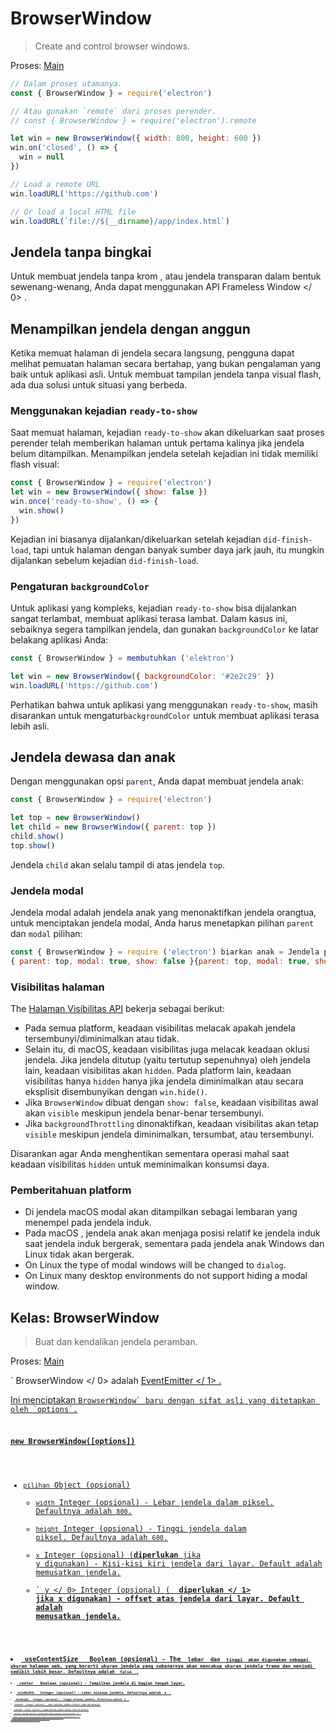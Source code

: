 # BrowserWindow

> Create and control browser windows.

Proses: [Main](../glossary.md#main-process)

```javascript
// Dalam proses utamanya.
const { BrowserWindow } = require('electron')

// Atau gunakan `remote` dari proses perender.
// const { BrowserWindow } = require('electron').remote

let win = new BrowserWindow({ width: 800, height: 600 })
win.on('closed', () => {
  win = null
})

// Load a remote URL
win.loadURL('https://github.com')

// Or load a local HTML file
win.loadURL(`file://${__dirname}/app/index.html`)
```

## Jendela tanpa bingkai

Untuk membuat jendela tanpa krom , atau jendela transparan dalam bentuk sewenang-wenang, Anda dapat menggunakan API  Frameless Window </ 0> .</p> 

## Menampilkan jendela dengan anggun

Ketika memuat halaman di jendela secara langsung, pengguna dapat melihat pemuatan halaman secara bertahap, yang bukan pengalaman yang baik untuk aplikasi asli. Untuk membuat tampilan jendela tanpa visual flash, ada dua solusi untuk situasi yang berbeda.

### Menggunakan kejadian `ready-to-show`

Saat memuat halaman, kejadian `ready-to-show` akan dikeluarkan saat proses perender telah memberikan halaman untuk pertama kalinya jika jendela belum ditampilkan. Menampilkan jendela setelah kejadian ini tidak memiliki flash visual:

```javascript
const { BrowserWindow } = require('electron')
let win = new BrowserWindow({ show: false })
win.once('ready-to-show', () => {
  win.show()
})
```

Kejadian ini biasanya dijalankan/dikeluarkan setelah kejadian `did-finish-load`, tapi untuk halaman dengan banyak sumber daya jark jauh, itu mungkin dijalankan sebelum kejadian `did-finish-load`.

### Pengaturan `backgroundColor`

Untuk aplikasi yang kompleks, kejadian `ready-to-show` bisa dijalankan sangat terlambat, membuat aplikasi terasa lambat. Dalam kasus ini, sebaiknya segera tampilkan jendela, dan gunakan `backgroundColor` ke latar belakang aplikasi Anda:

```javascript
const { BrowserWindow } = membutuhkan ('elektron')

let win = new BrowserWindow({ backgroundColor: '#2e2c29' })
win.loadURL('https://github.com')
```

Perhatikan bahwa untuk aplikasi yang menggunakan `ready-to-show`, masih disarankan untuk mengatur`backgroundColor` untuk membuat aplikasi terasa lebih asli.

## Jendela dewasa dan anak

Dengan menggunakan opsi `parent`, Anda dapat membuat jendela anak:

```javascript
const { BrowserWindow } = require('electron')

let top = new BrowserWindow()
let child = new BrowserWindow({ parent: top })
child.show()
top.show()
```

Jendela `child` akan selalu tampil di atas jendela `top`.

### Jendela modal

Jendela modal adalah jendela anak yang menonaktifkan jendela orangtua, untuk menciptakan jendela modal, Anda harus menetapkan pilihan `parent` dan `modal` pilihan:

```javascript
const { BrowserWindow } = require ('electron') biarkan anak = Jendela peramban baru ( {orang tua: atas, modal: benar, tunjukkan: salah} ) anak. beban URL ('https://github.com') child.once (' siap tampil ', () = & gt; {
{ parent: top, modal: true, show: false }{parent: top, modal: true, show: false}{parent: top, modal: true, show: false}{parent: top, modal: true, show: false}
```

### Visibilitas halaman 

The [Halaman Visibilitas API](https://developer.mozilla.org/en-US/docs/Web/API/Page_Visibility_API) bekerja sebagai berikut:

* Pada semua platform, keadaan visibilitas melacak apakah jendela tersembunyi/diminimalkan atau tidak.
* Selain itu, di macOS, keadaan visibilitas juga melacak keadaan oklusi jendela. Jika jendela ditutup (yaitu tertutup sepenuhnya) oleh jendela lain, keadaan visibilitas akan `hidden`. Pada platform lain, keadaan visibilitas hanya `hidden` hanya jika jendela diminimalkan atau secara eksplisit disembunyikan dengan `win.hide()`.
* Jika `BrowserWindow` dibuat dengan `show: false`, keadaan visibilitas awal akan `visible` meskipun jendela benar-benar tersembunyi.
* Jika `backgroundThrottling` dinonaktifkan, keadaan visibilitas akan tetap `visible` meskipun jendela diminimalkan, tersumbat, atau tersembunyi.

Disarankan agar Anda menghentikan sementara operasi mahal saat keadaan visibilitas `hidden` untuk meminimalkan konsumsi daya.

### Pemberitahuan platform

* Di jendela macOS modal akan ditampilkan sebagai lembaran yang menempel pada jendela induk.
* Pada macOS , jendela anak akan menjaga posisi relatif ke jendela induk saat jendela induk bergerak, sementara pada jendela anak Windows dan Linux tidak akan bergerak.
* On Linux the type of modal windows will be changed to `dialog`.
* On Linux many desktop environments do not support hiding a modal window.

## Kelas: BrowserWindow

> Buat dan kendalikan jendela peramban.

Proses: [Main](../glossary.md#main-process)

` BrowserWindow </ 0> adalah
 <a href="https://nodejs.org/api/events.html#events_class_events_eventemitter"> EventEmitter </ 1> .</p>

<p>Ini menciptakan <code>BrowserWindow` baru dengan sifat asli yang ditetapkan oleh `options`.

### `new BrowserWindow([options])`

* `pilihan` Object (opsional) 
  * `width` Integer (opsional) - Lebar jendela dalam piksel. Defaultnya adalah `800`.
  * `height` Integer (opsional) - Tinggi jendela dalam piksel. Defaultnya adalah `600`.
  * `x` Integer (opsional) (**diperlukan** jika y digunakan) - Kisi-kisi kiri jendela dari layar. Default adalah memusatkan jendela.
  * ` y </ 0>  Integer (opsional) ( <strong> diperlukan </ 1> jika x digunakan) - offset atas jendela dari layar. Default adalah memusatkan jendela.</li>
<li><code> useContentSize </ 0>  Boolean (opsional) - The <code> lebar </ 0> dan <code> tinggi </ 0> akan digunakan sebagai ukuran halaman web, yang berarti ukuran jendela yang sebenarnya akan mencakup ukuran jendela frame dan menjadi sedikit lebih besar. Defaultnya adalah <code> false </ 0> .</li>
<li><code> center </ 0>  Boolean (opsional) - Tampilkan jendela di bagian tengah layar.</li>
<li><code> minWidth </ 0>  Integer (opsional) - Lebar minimum jendela. Defaultnya adalah <code> 0 </ 0> .</li>
<li><code> minHeight </ 0>  Integer (opsional) - Tinggi minimum jendela. Defaultnya adalah <code> 0 </ 0> .</li>
<li><code> maxWidth </ 0>  Integer (opsional) - Lebar maksimum jendela. Default tidak ada batasnya.</li>
<li><code> maxHeight </ 0>  Integer (opsional) - Tinggi maksimum jendela. Default tidak ada batasnya.
</li>
<li><code> resizable </ 0>  Boolean (opsional) - Apakah jendela dapat resizable. Defaultnya adalah <code> true </ 0> .</li>
<li><code> movable </ 0>  Boolean (opsional) - Apakah jendela dapat bergerak. Ini tidak diimplementasikan di Linux. Defaultnya adalah <code> true </ 0> .</li>
<li><code> diminimalkan </ 0>  Boolean (opsional) - Apakah jendela dapat diminimalkan. Ini tidak diimplementasikan di Linux. Defaultnya adalah <code> true </ 0> .</li>
<li><code> maximizable </ 0>  Boolean (opsional) - Apakah jendela dapat dimaksimalkan. Ini tidak diimplementasikan di Linux. Defaultnya adalah <code> true </ 0> .</li>
<li><code> closable </ 0>  Boolean (opsional) - Apakah jendela dapat ditutup. Ini tidak diimplementasikan di Linux. Defaultnya adalah <code> true </ 0> .</li>
<li><code> fokusable </ 0>  Boolean (opsional) - Apakah jendela dapat difokuskan. Default adalah
<code>benar`. Pada setelan Windows `fokus: false` juga menyiratkan pengaturan `skipTaskbar: benar`. Pada setting Linux `focusable: false` membuat jendela Berhenti berinteraksi dengan wm, jadi jendela akan selalu tetap di atas semua ruang kerja.
  * `alwaysOnTop` Boolean (opsional) - Apakah jendela harus selalu berada di atas jendela lainnya Defaultnya adalah `false`.
  * `layar penuh` Boolean (opsional) - Apakah jendela harus tampil di layar penuh. Secara eksplisit set ke `false` tombol fullscreen akan disembunyikan atau dinonaktifkan di macOS. Defaultnya adalah ` false </ 0> .</li>
<li><code>fullscreenable` Boolean (optional) - Whether the window can be put into fullscreen mode. Di macOS, juga apakah tombol perbesar/zoom harus beralih penuh mode layar atau memaksimalkan jendela. Defaultnya adalah `true`.
  * `simpleFullscreen` Boolean (optional) - Use pre-Lion fullscreen on macOS. Default is `false`.
  * `skipTaskbar` Boolean (opsional) - Apakah akan menampilkan jendela di taskbar. Default adalah `false`.
  * `kios` Boolean (opsional) - Mode kios. Defaultnya adalah `false`.
  * `title` String (optional) - Default window title. Default is `"Electron"`. If the HTML tag `<title>` is defined in the HTML file loaded by `loadURL()`, this property will be ignored.
  * `ikon` ([NativeImage](native-image.md) | String) (opsional) - Ikon jendela. Pada Windows itu disarankan untuk menggunakan ikon `ICO` untuk mendapatkan efek visual terbaik, Anda juga bisa biarkan tidak terdefinisi sehingga ikon executable akan digunakan.
  * `tampilkan` Boolean (opsional) - Apakah jendela harus ditampilkan saat dibuat. Default adalah `benar`.
  * `frame` Boolean (opsional) - Tentukan ` false ` untuk membuat a [Jendela Frameless](frameless-window.md). Defaultnya adalah `Benar`.
  * `induk` BrowserWindow (opsional) - Tentukan jendela induk. Defaultnya adalah `null`.
  * `modal` Boolean (opsional) - Apakah ini adalah jendela modal. Ini hanya bekerja bila Jendela adalah jendela anak. Defaultnya adalah `palsu`.
  * `acceptFirstMouse` Boolean (opsional) - Apakah tampilan web menerima satu mouse-down event yang sekaligus mengaktifkan jendela. Default adalah `palsu`.
  * `disableAutoHideCursor` Boolean (opsional) - Apakah akan menyembunyikan kursor saat mengetik. Defaultnya adalah `palsu`.
  * `autoHideMenuBar` Boolean (opsional) - Auto menyembunyikan bilah menu kecuali `Alt` kunci ditekan Defaultnya adalah `palsu`.
  * `enableLargerThanScreen` Boolean (opsional) - Aktifkan jendela yang akan diubah ukurannya lebih besar. dari layar Defaultnya adalah `palsu`.
  * `backgroundColor` String (optional) - Window's background color as a hexadecimal value, like `#66CD00` or `#FFF` or `#80FFFFFF` (alpha in #AARRGGBB format is supported if `transparent` is set to `true`). Default is `#FFF` (white).
  * `hasShadow` Boolean (opsional) - Apakah jendela seharusnya memiliki bayangan. Hanya ini diimplementasikan di macos Defaultnya adalah `benar`.
  * `opacity` Number (optional) - Set the initial opacity of the window, between 0.0 (fully transparent) and 1.0 (fully opaque). This is only implemented on Windows and macOS.
  * `Tema gelap` Boolean (opsional) - Pasukan menggunakan tema gelap untuk jendela, hanya bekerja beberapa lingkungan desktop GTK3. Defaultnya adalah `false`.
  * `transparent` Boolean (opsional) - Membuat jendela [transparan](frameless-window.md). Defaultnya adalah `palsu`.
  * `ketik` String (opsional) - Jenis jendela, default adalah jendela normal. Lihat lebih lanjut tentang ini di bawah ini.
  * `titleBarStyle` String (opsional) - Gaya bar judul jendela. Default adalah `default`. Nilai yang mungkin adalah: 
    * `default` - Hasil dalam judul Mac buram abu-abu standar.
    * `tersembunyi` - Hasil di bar judul tersembunyi dan jendela konten ukuran penuh judul bar masih memiliki kontrol jendela standar ("lampu lalu lintas") di kiri atas.
    * `hiddenInset` - Hasil di bar judul tersembunyi dengan tampilan alternatif dimana tombol lampu lalu lintas sedikit lebih tertutup dari tepi jendela.
    * `customButtonsOnHover` Boolean (optional) - Draw custom close, and minimize buttons on macOS frameless windows. These buttons will not display unless hovered over in the top left of the window. These custom buttons prevent issues with mouse events that occur with the standard window toolbar buttons. **Catatan:** Pilihan ini saat ini sedang eksperimental.
  * `fullscreenWindowTitle` Boolean (optional) - Shows the title in the title bar in full screen mode on macOS for all `titleBarStyle` options. Default is `false`.
  * `thickFrame` Boolean (opsional) - Gunakan `WS_THICKFRAME` untuk jendela buram tanpa bingkai Windows, yang menambahkan bingkai jendela standar. Menyetelnya ke ` false </ 0> akan menghapus window shadow dan animasi jendela. Defaultnya adalah <code>true`.
  * ` getar </ 0> String (opsional) - Tambahkan jenis efek getar ke jendela, hanya di macos. Dapat <code> tampilan berbasis </ 0>, <code> cahaya </ 0>, <code> gelap </ 0>, <code> titlebar </ 0>, <code> pilihan </ 0>, < 0> menu </ 0>, <code> popover </ 0>, <code> sidebar </ 0>, <code> medium-light </ 0> atau <code> ultra-dark </ 0>.  Please note that
using <code>frame: false` in combination with a vibrancy value requires that you use a non-default `titleBarStyle` as well.
  * ` zoomToPageWidth </ 0> Boolean (opsional) - Mengontrol perilaku pada macOS saat opsi-klik tombol stoplight hijau pada toolbar atau dengan mengklik item menu Window> Zoom. Jika <code> benar </ 0>, jendela akan tumbuh ke lebar yang disarankan dari halaman web saat diperbesar, <code> false </ 0> akan menyebabkannya memperbesar lebar layar. Ini juga akan mempengaruhi perilaku saat memanggil <code> maximize () </ 0> secara langsung. Defaultnya adalah <code> false </ 0> .</li>
<li><code> tabbingIdentifier </ 0> String (opsional) - Nama grup tab, memungkinkan untuk membuka
jendela sebagai tab asli di macos 10.12+. Windows dengan tabbing yang sama
Pengenal akan dikelompokkan bersama. Windows dengan tabbing yang sama
Pengenal akan dikelompokkan bersama.</li>
<li><code>webpreferences` Objek (opsional) - Pengaturan fitur halaman web. 
    * ` devTools </ 0> Boolean (opsional) - Baik untuk mengaktifkan DevTools.

Konteks | Permintaan Konteks. Jika diset ke <code> false </ 0>, tidak dapat menggunakan <code> BrowserWindow.webContents.openDevTools () </ 0> untuk membuka DevTools. Defaultnya adalah <code>true`.
    * `nodeIntegration` Boolean (optional) - Whether node integration is enabled. Default is `false`.
    * ` nodeIntegrationInWorker` Boolean (opsional) - Apakah integrasi simpul diaktifkan pada pekerja web. Defaultnya adalah ` false </ 0> . Lebih lanjut tentang ini dapat ditemukan di <a href="../tutorial/multithreading.md">Multithreading</a>.</li>
<li><code>nodeIntegrationInSubFrames` Boolean (optional) - Experimental option for enabling NodeJS support in sub-frames such as iframes. All your preloads will load for every iframe, you can use `process.isMainFrame` to determine if you are in the main frame or not.
    * `preload` String (optional) - Specifies a script that will be loaded before other scripts run in the page. This script will always have access to node APIs no matter whether node integration is turned on or off. The value should be the absolute file path to the script. When node integration is turned off, the preload script can reintroduce Node global symbols back to the global scope. See example [here](process.md#event-loaded).
    * `sandbox` Boolean (optional) - If set, this will sandbox the renderer associated with the window, making it compatible with the Chromium OS-level sandbox and disabling the Node.js engine. This is not the same as the `nodeIntegration` option and the APIs available to the preload script are more limited. Read more about the option [here](sandbox-option.md). **Note:** This option is currently experimental and may change or be removed in future Electron releases.
    * `enableRemoteModule` Boolean (optional) - Whether to enable the [`remote`](remote.md) module. Default is `true`.
    * `session` [Session](session.md#class-session) (optional) - Sets the session used by the page. Instead of passing the Session object directly, you can also choose to use the `partition` option instead, which accepts a partition string. When both `session` and `partition` are provided, `session` will be preferred. Default is the default session.
    * `partition` String (optional) - Sets the session used by the page according to the session's partition string. If `partition` starts with `persist:`, the page will use a persistent session available to all pages in the app with the same `partition`. If there is no `persist:` prefix, the page will use an in-memory session. Dengan menugaskan yang sama `partisi`, beberapa halaman dapat berbagi sesi yang sama. Default is the default session.
    * `affinity` String (optional) - When specified, web pages with the same `affinity` will run in the same renderer process. Note that due to reusing the renderer process, certain `webPreferences` options will also be shared between the web pages even when you specified different values for them, including but not limited to `preload`, `sandbox` and `nodeIntegration`. So it is suggested to use exact same `webPreferences` for web pages with the same `affinity`. *This property is experimental*
    * `zoomFactor` Number (optional) - The default zoom factor of the page, `3.0` represents `300%`. Default is `1.0`.
    * `javascript` Boolean (optional) - Enables JavaScript support. Default is `true`.
    * `webSecurity` Boolean (optional) - When `false`, it will disable the same-origin policy (usually using testing websites by people), and set `allowRunningInsecureContent` to `true` if this options has not been set by user. Defaultnya adalah `true`.
    * `allowRunningInsecureContent` Boolean (optional) - Allow an https page to run JavaScript, CSS or plugins from http URLs. Default is `false`.
    * `images` Boolean (optional) - Enables image support. Default is `true`.
    * `textAreasAreResizable` Boolean (optional) - Make TextArea elements resizable. Default is `true`.
    * `webgl` Boolean (optional) - Enables WebGL support. Default is `true`.
    * `webaudio` Boolean (optional) - Enables WebAudio support. Default is `true`.
    * `plugins` Boolean (optional) - Whether plugins should be enabled. Default is `false`.
    * `experimentalFeatures` Boolean (optional) - Enables Chromium's experimental features. Default is `false`.
    * `scrollBounce` Boolean (optional) - Enables scroll bounce (rubber banding) effect on macOS. Default is `false`.
    * `enableBlinkFeatures` String (optional) - A list of feature strings separated by `,`, like `CSSVariables,KeyboardEventKey` to enable. The full list of supported feature strings can be found in the [RuntimeEnabledFeatures.json5](https://cs.chromium.org/chromium/src/third_party/blink/renderer/platform/runtime_enabled_features.json5?l=70) file.
    * `disableBlinkFeatures` String (optional) - A list of feature strings separated by `,`, like `CSSVariables,KeyboardEventKey` to disable. The full list of supported feature strings can be found in the [RuntimeEnabledFeatures.json5](https://cs.chromium.org/chromium/src/third_party/blink/renderer/platform/runtime_enabled_features.json5?l=70) file.
    * `defaultFontFamily` Object (optional) - Sets the default font for the font-family. 
      * `standard` String (optional) - Defaults to `Times New Roman`.
      * `serif` String (optional) - Defaults to `Times New Roman`.
      * `sansSerif` String (optional) - Defaults to `Arial`.
      * `monospace` String (optional) - Defaults to `Courier New`.
      * `cursive` String (optional) - Defaults to `Script`.
      * `fantasy` String (optional) - Defaults to `Impact`.
    * `defaultFontSize` Integer (optional) - Defaults to `16`.
    * `defaultMonospaceFontSize` Integer (optional) - Defaults to `13`.
    * `minimumFontSize` Integer (optional) - Defaults to `0`.
    * `defaultEncoding` String (optional) - Defaults to `ISO-8859-1`.
    * `backgroundThrottling` Boolean (optional) - Whether to throttle animations and timers when the page becomes background. This also affects the [Page Visibility API](#page-visibility). Defaults to `true`.
    * `offscreen` Boolean (optional) - Whether to enable offscreen rendering for the browser window. Defaults to `false`. See the [offscreen rendering tutorial](../tutorial/offscreen-rendering.md) for more details.
    * `contextIsolation` Boolean (optional) - Whether to run Electron APIs and the specified `preload` script in a separate JavaScript context. Defaults to `false`. The context that the `preload` script runs in will still have full access to the `document` and `window` globals but it will use its own set of JavaScript builtins (`Array`, `Object`, `JSON`, etc.) and will be isolated from any changes made to the global environment by the loaded page. The Electron API will only be available in the `preload` script and not the loaded page. This option should be used when loading potentially untrusted remote content to ensure the loaded content cannot tamper with the `preload` script and any Electron APIs being used. This option uses the same technique used by [Chrome Content Scripts](https://developer.chrome.com/extensions/content_scripts#execution-environment). You can access this context in the dev tools by selecting the 'Electron Isolated Context' entry in the combo box at the top of the Console tab.
    * `nativeWindowOpen` Boolean (optional) - Whether to use native `window.open()`. Defaults to `false`. Child windows will always have node integration disabled. **Note:** This option is currently experimental.
    * `webviewTag` Boolean (optional) - Whether to enable the [`<webview>` tag](webview-tag.md). Defaults to `false`. **Note:** The `preload` script configured for the `<webview>` will have node integration enabled when it is executed so you should ensure remote/untrusted content is not able to create a `<webview>` tag with a possibly malicious `preload` script. You can use the `will-attach-webview` event on [webContents](web-contents.md) to strip away the `preload` script and to validate or alter the `<webview>`'s initial settings.
    * `additionalArguments` String[] (optional) - A list of strings that will be appended to `process.argv` in the renderer process of this app. Useful for passing small bits of data down to renderer process preload scripts.
    * `safeDialogs` Boolean (optional) - Whether to enable browser style consecutive dialog protection. Default is `false`.
    * `safeDialogsMessage` String (optional) - The message to display when consecutive dialog protection is triggered. If not defined the default message would be used, note that currently the default message is in English and not localized.
    * `navigateOnDragDrop` Boolean (optional) - Whether dragging and dropping a file or link onto the page causes a navigation. Default is `false`.
    * `autoplayPolicy` String (optional) - Autoplay policy to apply to content in the window, can be `no-user-gesture-required`, `user-gesture-required`, `document-user-activation-required`. Defaults to `no-user-gesture-required`.

When setting minimum or maximum window size with `minWidth`/`maxWidth`/ `minHeight`/`maxHeight`, it only constrains the users. Ini tidak akan mencegah Anda melewati ukuran yang tidak mengikuti batasan ukuran pada ` setBounds `/`setSize` atau ke konstruktor `BrowserWindow`.

Kemungkinan nilai dan perilaku dari ` jenis </ 0>  option yang tergantung platform. Nilai yang mungkin adalah:</p>

<ul>
<li>Di Linux, jenis yang mungkin adalah <code>desktop`, `dermaga`, `toolbar`, `splash`, `notifikasi`.</li> 

* Di macos , jenis yang mungkin ada `Desktop`, `bertekstur`. 
  * Tipe ` bertekstur </ 0> menambahkan tampilan gradien logam ( <code> NSTexturedBackgroundWindowMask </ 0> ).</li>
<li>Tipe <code> desktop </ 0> menempatkan jendela pada tingkat jendela latar belakang desktop ( <code> kCGDesktopWindowLevel - 1 </ 0> ). Perhatikan bahwa jendela desktop tidak akan menerima acara fokus, keyboard atau mouse, namun Anda dapat menggunakan <code> globalShortcut ` untuk menerima masukan secara hemat.
* Pada Windows , jenis yang mungkin adalah ` toolbar </ 0> .</li>
</ul>

<h3>Contoh peristiwa</h3>

<p>Objek yang dibuat dengan <code> BrowserWindow baru </ 0> memancarkan acara berikut:</p>

<p><strong> Catatan: </ 0> Beberapa acara hanya tersedia pada sistem operasi tertentu dan diberi label seperti itu.</p>

<h4>Acara : 'halaman-judul-diperbarui'</h4>

<p>Pengembalian:</p>

<ul>
<li><code>acara` Acara
* ` judul</ 0>  String</li>
</ul>

<p>Emitted ketika dokumen tersebut mengubah namanya, memanggil <code> event.preventDefault () </ 0> 
akan mencegah perubahan dari jendela asli.</p>

<h4>Acara : 'dekat'</h4>

<p>Pengembalian:</p>

<ul>
<li><code>event` Acara</ul> 

Emitted saat jendela akan ditutup. Ini dipancarkan sebelum `` beforeunload </ 0> dan <code> membongkar </ 0>  acara DOM. Memanggil <code> event.preventDefault () </ 0> 
akan membatalkan penutupan.</p>

<p>Biasanya Anda ingin menggunakan handler <code> beforeunload </ 0> untuk menentukan apakah jendela harus ditutup, yang juga akan dipanggil saat jendela dimuat ulang. Di Elektron , mengembalikan nilai selain <code> tidak terdefinisi </ 0> akan membatalkan penutupan. Sebagai contoh:</p>

<pre><code class="javascript">window.onbeforeunload = (e) = & gt; {
   console.log ('Saya tidak ingin ditutup')

   // Tidak seperti browser biasa, kotak pesan akan diminta ke pengguna, mengembalikan
   // nilai non-void diam-diam akan membatalkan penutupan.
  // Dianjurkan untuk menggunakan API dialog agar pengguna mengkonfirmasi penutupan
   // aplikasi.
  e.returnValue = false // equivalent to `return false` but not recommended
}
``</pre> 

***Note**: There is a subtle difference between the behaviors of `window.onbeforeunload = handler` and `window.addEventListener('beforeunload', handler)`. It is recommended to always set the `event.returnValue` explicitly, instead of only returning a value, as the former works more consistently within Electron.*

#### Acara : 'ditutup'

Emitted saat jendela tertutup. Setelah menerima acara ini, Anda harus menghapus referensi ke jendela dan tidak menggunakannya lagi.

#### Event : 'session-end' * Windows </ 0></h4> 

Emitted saat window session akan berakhir karena force shutdown atau restart mesin atau session log off.

#### Acara : 'tidak responsif'

Emitted saat halaman web menjadi tidak responsif.

#### Acara: 'responsif'

Emitted saat halaman web yang tidak responsif menjadi responsif lagi.

#### Acara: 'blur'

Emitted saat jendela kehilangan fokus.

#### Acara: 'fokus'

Emitted saat window gain fokus.

#### Acara : 'show'

Emitted saat jendela ditunjukkan.

#### Acara: 'sembunyikan'

Emitted saat jendela tersembunyi.

#### Acara: 'siap tampil'

Emitted ketika halaman web telah diberikan (sementara tidak ditampilkan) dan jendela dapat ditampilkan tanpa lampu kilat visual.

#### Acara: 'maksimalkan'

Emitted saat jendela dimaksimalkan.

#### Acara : 'nonmaximize'

Emitted saat jendela keluar dari keadaan maksimal.

#### Acara : 'minimalkan'

Emitted saat jendela diminimalkan.

#### Acara : 'pulihkan'

Emitted saat jendela dipulihkan dari keadaan diminimalkan.

#### Event: 'will-resize' *macOS* *Windows*

Pengembalian:

* `acara` Acara
* `newBounds` [`Rectangle`](structures/rectangle.md) - Size the window is being resized to.

Emitted before the window is resized. Calling `event.preventDefault()` will prevent the window from being resized.

Note that this is only emitted when the window is being resized manually. Resizing the window with `setBounds`/`setSize` will not emit this event.

#### Acara : 'ubah ukuran'

Emitted after the window has been resized.

#### Event: 'will-move' *Windows*

Pengembalian:

* `event` Acara
* `newBounds` [`Rectangle`](structures/rectangle.md) - Location the window is being moved to.

Emitted before the window is moved. Calling `event.preventDefault()` will prevent the window from being moved.

Note that this is only emitted when the window is being resized manually. Resizing the window with `setBounds`/`setSize` will not emit this event.

#### Acara : 'pindah'

Emitted saat jendela sedang dipindahkan ke posisi baru.

**Note**: On macOS this event is an alias of `moved`.

#### Acara : 'pindah' * macOS </ 0></h4> 

Emitted sekali saat jendela dipindahkan ke posisi baru.

#### Acara : 'enter-full-screen'

Emitted saat jendela memasuki keadaan layar penuh.

#### Acara : 'tinggalkan layar penuh'

Emitted saat jendela meninggalkan keadaan layar-penuh.

#### Acara : 'enter-html-full-screen'

Emitted saat jendela memasuki status layar-penuh yang dipicu oleh HTML API.

#### Acara : 'leave-html-full-screen'

Emitted saat jendela meninggalkan status layar-penuh yang dipicu oleh HTML API.

#### Event: 'always-on-top-changed' *macOS*

Pengembalian:

* `acara` Acara
* `isAlwaysOnTop` Boolean

Emitted when the window is set or unset to show always on top of other windows.

#### Event: 'app-command' *Windows* *Linux*

Pengembalian:

* `acara` Acara
* ` perintah </ 0>  String</li>
</ul>

<p>Emitted when an <a href="https://msdn.microsoft.com/en-us/library/windows/desktop/ms646275(v=vs.85).aspx">App Command</a>
is invoked. Ini biasanya terkait dengan kunci media keyboard atau perintah browser, serta tombol "Kembali" yang terpasang pada beberapa mouse pada Windows .</p>

<p>Perintah diturunkan, underscore diganti dengan tanda hubung, dan
 awalan <code> APPCOMMAND_ </ 0> dilucuti.
misal <code> APPCOMMAND_BROWSER_BACKWARD </ 0> dipancarkan sebagai <code> browser-backward </ 0> .</p>

<pre><code class="javascript">const { BrowserWindow } = require ('electron') let win = new BrowserWindow () win.on ('app-command', (e, cmd) = & gt; {
   // Arahkan jendela kembali saat pengguna menyentuh mouse mereka kembali tombol
   jika (cmd === 'browser mundur' & amp; & amp; win.webContents.canGoBack ()) {
     win.webContents.goBack ()
   }})
`</pre> 
  The following app commands are explictly supported on Linux:
  
  * `browser-backward`
  * `browser-forward`
  #### Acara : 'gulir-sentuh-mulai' * macOS </ 0></h4> 
  
  Emitted when scroll wheel event phase has begun.
  
  #### Acara : 'gulir-sentuh-akhir' * macOS </ 0></h4> 
  
  Emitted when scroll wheel event phase has ended.
  
  #### Acara : 'gulir-sentuh-tepi' * macos </ 0></h4> 
  
  Emitted when scroll wheel event phase filed upon reaching the edge of element.
  
  #### Acara : 'gesek' * macOS </ 0></h4> 
  
  Mengembalikan:
  
  * `event` Sinyal
  * `direction` String
  
  Emitted on 3-finger swipe. Possible directions are `up`, `right`, `down`, `left`.
  
  #### Acara: 'sheet-begin' * macOS *
  
  Emitted when the window opens a sheet.
  
  #### Acara : 'sheet-end' * macOS </ 0></h4> 
  
  Emitted when the window has closed a sheet.
  
  #### Event: 'new-window-for-tab' *macOS*
  
  Emitted when the native new tab button is clicked.
  
  ### Metode Statis
  
  The `BrowserWindow` class has the following static methods:
  
  #### `BrowserWindow.getAllWindows ()`
  
  Returns `BrowserWindow[]` - An array of all opened browser windows.
  
  #### `BrowserWindow.getFocusedWindow ()`
  
  Returns `BrowserWindow | null` - The window that is focused in this application, otherwise returns `null`.
  
  #### `BrowserWindow.fromWebContents (webContents)`
  
  * `webContents` [WebContents](web-contents.md)
  
  Returns `BrowserWindow` - The window that owns the given `webContents`.
  
  #### `BrowserWindow.fromBrowserView(browserView)`
  
  * `browserView` [BrowserView](browser-view.md)
  
  Returns `BrowserWindow | null` - The window that owns the given `browserView`. If the given view is not attached to any window, returns `null`.
  
  #### `BrowserWindow.fromId (id)`
  
  * `identitas` Integer
  
  Returns `BrowserWindow` - The window with the given `id`.
  
  #### `BrowserWindow.addExtension (jalur)`
  
  * `path` String
  
  Adds Chrome extension located at `path`, and returns extension's name.
  
  The method will also not return if the extension's manifest is missing or incomplete.
  
  **Note:** This API cannot be called before the `ready` event of the `app` module is emitted.
  
  #### `BrowserWindow.removeExtension(name)`
  
  * ` nama </ 0>  Deretan</li>
</ul>

<p>Remove a Chrome extension by name.</p>

<p><strong>Note:</strong> This API cannot be called before the <code>ready` event of the `app` module is emitted.</p> 
    #### `BrowserWindow.getExtensions ()`
    
    Returns `Object` - The keys are the extension names and each value is an Object containing `name` and `version` properties.
    
    **Note:** This API cannot be called before the `ready` event of the `app` module is emitted.
    
    #### `BrowserWindow.addDevToolsExtension (jalur)`
    
    * `path` String
    
    Adds DevTools extension located at `path`, and returns extension's name.
    
    The extension will be remembered so you only need to call this API once, this API is not for programming use. If you try to add an extension that has already been loaded, this method will not return and instead log a warning to the console.
    
    The method will also not return if the extension's manifest is missing or incomplete.
    
    **Note:** This API cannot be called before the `ready` event of the `app` module is emitted.
    
    #### `BrowserWindow.removeDevToolsExtension (nama)`
    
    * ` nama </ 0>  Deretan</li>
</ul>

<p>Remove a DevTools extension by name.</p>

<p><strong>Note:</strong> This API cannot be called before the <code>ready` event of the `app` module is emitted.</p> 
      #### `BrowserWindow.getDevToolsExtensions ()`
      
      Returns `Object` - The keys are the extension names and each value is an Object containing `name` and `version` properties.
      
      To check if a DevTools extension is installed you can run the following:
      
      ```javascript
      biarkan diinstal = { BrowserWindow }getDevToolsExtensions () hasOwnProperty ('devtron')
      console.log (terpasang)
      ```
      
      **Note:** This API cannot be called before the `ready` event of the `app` module is emitted.
      
      ### Contoh properti
      
      Objects created with `new BrowserWindow` have the following properties:
      
      ```javascript
      const { BrowserWindow } = membutuhkan ('elektron')
      // Dalam contoh ini `win` adalah contoh kami
      let win = new BrowserWindow ({ width: 800, height: 600 })
      win.loadURL ('https://github.com')
      ```
      
      #### `win.webContents`
      
      A `WebContents` object this window owns. All web page related events and operations will be done via it.
      
      See the [`webContents` documentation](web-contents.md) for its methods and events.
      
      #### `win.id`
      
      A `Integer` representing the unique ID of the window.
      
      ### Metode Instance
      
      Objects created with `new BrowserWindow` have the following instance methods:
      
      **Catatan:** Beberapa metode hanya tersedia pada sistem operasi tertentu dan diberi label seperti itu.
      
      #### `win.destroy()`
      
      Force closing the window, the `unload` and `beforeunload` event won't be emitted for the web page, and `close` event will also not be emitted for this window, but it guarantees the `closed` event will be emitted.
      
      #### `win.close()`
      
      Try to close the window. This has the same effect as a user manually clicking the close button of the window. The web page may cancel the close though. See the [close event](#event-close).
      
      #### `win.focus()`
      
      Focuses on the window.
      
      #### `win.blur()`
      
      Removes focus from the window.
      
      #### `win.isFocused ()`
      
      Returns `Boolean` - Whether the window is focused.
      
      #### `win.isDestroyed ()`
      
      Returns `Boolean` - Whether the window is destroyed.
      
      #### `win.show ()`
      
      Shows and gives focus to the window.
      
      #### `win.showInactive ()`
      
      Shows the window but doesn't focus on it.
      
      #### `win.hide ()`
      
      Hides the window.
      
      #### `win.isVisible ()`
      
      Returns `Boolean` - Whether the window is visible to the user.
      
      #### `win.isModal ()`
      
      Returns `Boolean` - Whether current window is a modal window.
      
      #### `win.maximize ()`
      
      Maximizes the window. This will also show (but not focus) the window if it isn't being displayed already.
      
      #### `win.unmaximize ()`
      
      Unmaximizes the window.
      
      #### `win.isMaximized ()`
      
      Returns `Boolean` - Whether the window is maximized.
      
      #### `win.minimize ()`
      
      Minimizes the window. On some platforms the minimized window will be shown in the Dock.
      
      #### `win.restore ()`
      
      Restores the window from minimized state to its previous state.
      
      #### `win.isMinimized ()`
      
      Returns `Boolean` - Whether the window is minimized.
      
      #### `win.setFullScreen (bendera)`
      
      * `bendera` Boolean
      
      Sets whether the window should be in fullscreen mode.
      
      #### `win.isFullScreen ()`
      
      Returns `Boolean` - Whether the window is in fullscreen mode.
      
      #### `win.setSimpleFullScreen(flag)` * macos*
      
      * `bendera` Boolean
      
      Enters or leaves simple fullscreen mode.
      
      Simple fullscreen mode emulates the native fullscreen behavior found in versions of Mac OS X prior to Lion (10.7).
      
      #### ` win.isSimpleFullScreen () </ 0>  <em> macos </ 1></h4>

<p>Returns <code>Boolean` - Whether the window is in simple (pre-Lion) fullscreen mode.</p> 
      
      #### `win.isNormal()`
      
      Returns `Boolean` - Whether the window is in normal state (not maximized, not minimized, not in fullscreen mode).
      
      #### ` win.setAspectRatio (aspectRatio [, extraSize]) </ 0>  <em> macos </ 1></h4>

<ul>
<li><code>aspectRatio` Float - The aspect ratio to maintain for some portion of the content view.</li> 
      
      * `extraSize` [Size](structures/size.md) - The extra size not to be included while maintaining the aspect ratio.</ul> 
      
      This will make a window maintain an aspect ratio. The extra size allows a developer to have space, specified in pixels, not included within the aspect ratio calculations. This API already takes into account the difference between a window's size and its content size.
      
      Consider a normal window with an HD video player and associated controls. Perhaps there are 15 pixels of controls on the left edge, 25 pixels of controls on the right edge and 50 pixels of controls below the player. In order to maintain a 16:9 aspect ratio (standard aspect ratio for HD @1920x1080) within the player itself we would call this function with arguments of 16/9 and [ 40, 50 ]. The second argument doesn't care where the extra width and height are within the content view--only that they exist. Sum any extra width and height areas you have within the overall content view.
      
      Calling this function with a value of `0` will remove any previously set aspect ratios.
      
      #### `win.setBackgroundColor(backgroundColor)`
      
      * `backgroundColor` String - Window's background color as a hexadecimal value, like `#66CD00` or `#FFF` or `#80FFFFFF` (alpha is supported if `transparent` is `true`). Default is `#FFF` (white).
      
      Sets the background color of the window. See [Setting `backgroundColor`](#setting-backgroundcolor).
      
      #### ` win.previewFile (path [, displayName]) </ 0>  <em> macos </ 1></h4>

<ul>
<li><code>path` String - The absolute path to the file to preview with QuickLook. This is important as Quick Look uses the file name and file extension on the path to determine the content type of the file to open.</li> 
      
      * `displayName` String (optional) - The name of the file to display on the Quick Look modal view. This is purely visual and does not affect the content type of the file. Defaults to `path`.</ul> 
      
      Uses [Quick Look](https://en.wikipedia.org/wiki/Quick_Look) to preview a file at a given path.
      
      #### ` win.closeFilePreview () </ 0>  <em> macos </ 1></h4>

<p>Closes the currently open <a href="https://en.wikipedia.org/wiki/Quick_Look">Quick Look</a> panel.</p>

<h4><code>win.setBounds (batas [, bernyawa])`
      
      * `batas` [Empat persegi panjang](structures/rectangle.md)
      * `animate` Boolean (optional) *macOS*
      
      Resizes and moves the window to the supplied bounds. Any properties that are not supplied will default to their current values.
      
      ```javascript
      const { BrowserWindow } = require('electron')
      const win = new BrowserWindow()
      
      // set all bounds properties
      win.setBounds({ x: 440, y: 225, width: 800, height: 600 })
      
      // set a single bounds property
      win.setBounds({ width: 100 })
      
      // { x: 440, y: 225, width: 100, height: 600 }
      console.log(win.getBounds())
      ```
      
      #### `win.getBounds ()`
      
      Kembali [`Rectangle`](structures/rectangle.md)
      
      #### `win.setContentBounds (batas [, bernyawa])`
      
      * `batas` [Empat persegi panjang](structures/rectangle.md)
      * `animate` Boolean (optional) *macOS*
      
      Resizes and moves the window's client area (e.g. the web page) to the supplied bounds.
      
      #### `win.getContentBounds ()`
      
      Kembali [`Rectangle`](structures/rectangle.md)
      
      #### `win.getNormalBounds()`
      
      Returns [`Rectangle`](structures/rectangle.md) - Contains the window bounds of the normal state
      
      **Note:** whatever the current state of the window : maximized, minimized or in fullscreen, this function always returns the position and size of the window in normal state. In normal state, getBounds and getNormalBounds returns the same [`Rectangle`](structures/rectangle.md).
      
      #### `win.setEnabled(enable)`
      
      * `enable` Boolean
      
      Disable or enable the window.
      
      #### `win.setSize (lebar, tinggi [, bernyawa])`
      
      * ` width </ 0>  Integer</li>
<li><code> tinggi </ 0>  Integer</li>
<li><code>animate` Boolean (optional) *macOS*
      
      Resizes the window to `width` and `height`. If `width` or `height` are below any set minimum size constraints the window will snap to its minimum size.
      
      #### `win.getSize ()`
      
      Returns `Integer[]` - Contains the window's width and height.
      
      #### `win.setContentSize(width, height[, animate])`
      
      * ` width </ 0>  Integer</li>
<li><code> tinggi </ 0>  Integer</li>
<li><code>animate` Boolean (optional) *macOS*
      
      Resizes the window's client area (e.g. the web page) to `width` and `height`.
      
      #### `win.getContentSize ()`
      
      Returns `Integer[]` - Contains the window's client area's width and height.
      
      #### `win.setMinimumSize (lebar, tinggi)`
      
      * ` width </ 0>  Integer</li>
<li><code> tinggi </ 0>  Integer</li>
</ul>

<p>Sets the minimum size of window to <code>width` and `height`.</p> 
        #### `win.getMinimumSize ()`
        
        Returns `Integer[]` - Contains the window's minimum width and height.
        
        #### `win.setMaximumSize (lebar, tinggi)`
        
        * ` width </ 0>  Integer</li>
<li><code> tinggi </ 0>  Integer</li>
</ul>

<p>Sets the maximum size of window to <code>width` and `height`.</p> 
          #### `win.getMaximumSize ()`
          
          Returns `Integer[]` - Contains the window's maximum width and height.
          
          #### `win.setResizable (resizable)`
          
          * `resizable` Boolean
          
          Sets whether the window can be manually resized by user.
          
          #### `win.isResizable ()`
          
          Returns `Boolean` - Whether the window can be manually resized by user.
          
          #### ` win.setMovable (dapat dipindahkan) </ 0>  <em> macOS </ 1>  <em> Windows </ 1></h4>

<ul>
<li><code>movable` Boolean</li> </ul> 
          
          Sets whether the window can be moved by user. On Linux does nothing.
          
          #### `win.isMovable()` *macOS* *Windows*
          
          Returns `Boolean` - Whether the window can be moved by user.
          
          On Linux always returns `true`.
          
          #### ` win.setMinimizable (minimizable) </ 0>  <em> macOS </ 1>  <em> Windows </ 1></h4>

<ul>
<li><code>minimizable` Boolean</li> </ul> 
          
          Sets whether the window can be manually minimized by user. On Linux does nothing.
          
          #### ` win.isMinimizable () </ 0>  <em> macos </ 1>  <em> Windows </ 1></h4>

<p>Returns <code>Boolean` - Whether the window can be manually minimized by user</p> 
          
          On Linux always returns `true`.
          
          #### `win.setMaximizable(maximizable)` *macOS* *Windows*
          
          * `maximizable` Boolean
          
          Sets whether the window can be manually maximized by user. On Linux does nothing.
          
          #### `win.isMaximizable()` *macOS* *Windows*
          
          Returns `Boolean` - Whether the window can be manually maximized by user.
          
          On Linux always returns `true`.
          
          #### `win.setFullScreenable (fullscreenable)`
          
          * `fullscreenable` Boolean
          
          Sets whether the maximize/zoom window button toggles fullscreen mode or maximizes the window.
          
          #### `win.isFullScreenable ()`
          
          Returns `Boolean` - Whether the maximize/zoom window button toggles fullscreen mode or maximizes the window.
          
          #### `win.setClosable(closable)` *macOS* *Windows*
          
          * `closable` Boolean
          
          Sets whether the window can be manually closed by user. On Linux does nothing.
          
          #### `win.isClosable()` *macOS* *Windows*
          
          Returns `Boolean` - Whether the window can be manually closed by user.
          
          On Linux always returns `true`.
          
          #### `win.setAlwaysOnTop (bendera [, tingkat] [, relativeLevel])`
          
          * `bendera` Boolean
          * `level` String (optional) *macOS* - Values include `normal`, `floating`, `torn-off-menu`, `modal-panel`, `main-menu`, `status`, `pop-up-menu`, `screen-saver`, and ~~`dock`~~ (Deprecated). The default is `floating`. See the [macOS docs](https://developer.apple.com/documentation/appkit/nswindow/level) for more details.
          * `relativeLevel` Integer (optional) *macOS* - The number of layers higher to set this window relative to the given `level`. The default is `0`. Note that Apple discourages setting levels higher than 1 above `screen-saver`.
          
          Sets whether the window should show always on top of other windows. After setting this, the window is still a normal window, not a toolbox window which can not be focused on.
          
          #### `win.isAlwaysOnTop()`
          
          Returns `Boolean` - Whether the window is always on top of other windows.
          
          #### ` win.moveTop () </ 0>  <em> macos </ 1>  <em> Windows </ 1></h4>

<p>Moves window to top(z-order) regardless of focus</p>

<h4><code>win.center()`
          
          Moves window to the center of the screen.
          
          #### `win.setPosition (x, y [, bernyawa])`
          
          * `x` Integer
          * `y` Integer
          * `animate` Boolean (optional) *macOS*
          
          Moves window to `x` and `y`.
          
          #### `win.getPosition()`
          
          Returns `Integer[]` - Contains the window's current position.
          
          #### `win.setTitle(title)`
          
          * ` judul</ 0>  String</li>
</ul>

<p>Changes the title of native window to <code>title`.</p> 
            #### `win.getTitle()`
            
            Returns `String` - The title of the native window.
            
            **Note:** The title of the web page can be different from the title of the native window.
            
            #### `win.setSheetOffset (offsetY [, offsetX])` *macOS*
            
            * `offsetY` Float
            * `offsetX` Float (optional)
            
            Changes the attachment point for sheets on macOS. By default, sheets are attached just below the window frame, but you may want to display them beneath a HTML-rendered toolbar. For example:
            
            ```javascript
            const { BrowserWindow } = membutuhkan ('elektron')
            biarkan menang = new BrowserWindow()
            
            biarkan toolbarRect = document.getElementById ('toolbar').getBoundingClientRect()
            win.setSheetOffset(toolbarRect.height)
            ```
            
            #### `win.flashFrame(bendera)`
            
            * `bendera` Boolean
            
            Starts or stops flashing the window to attract user's attention.
            
            #### `win.setSkipTaskbar(skip)`
            
            * `skip` Boolean
            
            Makes the window not show in the taskbar.
            
            #### `win.setKiosk(flag)`
            
            * `bendera` Boolean
            
            Enters or leaves the kiosk mode.
            
            #### `win.isKiosk()`
            
            Returns `Boolean` - Whether the window is in kiosk mode.
            
            #### `win.getNativeWindowHandle()`
            
            Returns `Buffer` - The platform-specific handle of the window.
            
            The native type of the handle is `HWND` on Windows, `NSView*` on macOS, and `Window` (`unsigned long`) on Linux.
            
            #### `win.hookWindowMessage (pesan, callback)` *Windows*
            
            * ` pesan </ 0> Integer</li>
<li><code>callback ` Fungsi
            
            Hooks a windows message. The `callback` is called when the message is received in the WndProc.
            
            #### ` win.isWindowMessageHooked (pesan) </ 0>  <em> Windows </ 1></h4>

<ul>
<li><code> pesan </ 0> Integer</li>
</ul>

<p>Returns <code>Boolean` - `true` or `false` depending on whether the message is hooked.</p> 
            
            #### ` win.unhookWindowMessage (pesan) </ 0>  <em> Windows </ 1></h4>

<ul>
<li><code> pesan </ 0> Integer</li>
</ul>

<p>Unhook the window message.</p>

<h4><code> win.unhookAllWindowMessages () </ 0>  <em> Windows </ 1></h4>

<p>Unhooks all of the window messages.</p>

<h4><code>win.setRepresentedFilename (filename)` *macos*
            
            * `filename` String
            
            Sets the pathname of the file the window represents, and the icon of the file will show in window's title bar.
            
            #### `win.getRepresentedFilename()` *macos*
            
            Returns `String` - The pathname of the file the window represents.
            
            #### `win.setDocumentEdited(diedit)` *macos*
            
            * `edited` Boolean
            
            Specifies whether the window’s document has been edited, and the icon in title bar will become gray when set to `true`.
            
            #### `win.isDocumentEdited()` *macos*
            
            Returns `Boolean` - Whether the window's document has been edited.
            
            #### `win.focusOnWebView ()`
            
            #### `win.blurWebView ()`
            
            #### `win.capturePage ([rect,] callback)`
            
            * `rect` [Rectangle](structures/rectangle.md) (optional) - The bounds to capture
            * `callback` Fungsi 
              * ` gambar </ 0>  <a href="native-image.md"> gambar asli </ 1></li>
</ul></li>
</ul>

<p>Menangkap sebuah snapshot dari halaman dalam <code>rect`. Setelah menyelesaikan `callback` yang akan disebut dengan `callback(image)`. The `image` is an instance of [NativeImage](native-image.md) that stores data of the snapshot. Omitting `rect` will capture the whole visible page.</p> 
                **[Deprecated Soon](promisification.md)**
                
                #### `win.capturePage([rect])`
                
                * `rect` [Rectangle](structures/rectangle.md) (optional) - The bounds to capture
                
                * Returns `Promise<NativeImage>` - Resolves with a [NativeImage](native-image.md)
                
                Captures a snapshot of the page within `rect`. Omitting `rect` will capture the whole visible page.
                
                #### `win.loadURL(url[, options])`
                
                * ` url </ 0> String</li>
<li><code>pilihan` Objek (pilihan) 
                  * `httpReferrer` (String | [Referrer](structures/referrer.md)) (optional) - An HTTP Referrer url.
                  * `userAgent` String (opsional) - agen pengguna berasal permintaan.
                  * `extraHeaders` String (opsional) - header tambahan yang dipisahkan oleh "\n"
                  * `postData` ([UploadRawData[]](structures/upload-raw-data.md) | [UploadFile[]](structures/upload-file.md) | [UploadBlob[]](structures/upload-blob.md)) (optional)
                  * `baseURLForDataURL` String (opsional) - url dasar (dengan trailing pemisah path) untuk file yang akan diambil oleh data url. Hal ini diperlukan hanya jika ditentukan `url` data url dan perlu memuat file lainnya.
                
                Returns `Promise<void>` - the promise will resolve when the page has finished loading (see [`did-finish-load`](web-contents.md#event-did-finish-load)), and rejects if the page fails to load (see [`did-fail-load`](web-contents.md#event-did-fail-load)).
                
                Same as [`webContents.loadURL(url[, options])`](web-contents.md#contentsloadurlurl-options).
                
                The `url` can be a remote address (e.g. `http://`) or a path to a local HTML file using the `file://` protocol.
                
                To ensure that file URLs are properly formatted, it is recommended to use Node's [`url.format`](https://nodejs.org/api/url.html#url_url_format_urlobject) method:
                
                ```javascript
                biarkan url = require('url').format({
                  protokol: 'file',
                  garis miring: benar,
                  pathname: require ('path'). join(__ dirname, 'index.html')
                })
                
                win.loadURL(url)
                ```
                
                You can load a URL using a `POST` request with URL-encoded data by doing the following:
                
                ```javascript
                win.loadURL ('http: // localhost: 8000 / post', {
                   postData: [{
                     type: 'rawData',
                     bytes: Buffer.from ('hello = world')
                   }],
                   extraHeaders: aplikasi 'Content-Type: / x-www-form-urlencoded '})
                ```
                
                #### `win.loadFile(filePath[, options])`
                
                * `fullPath` String
                * `pilihan` Objek (opsional) 
                  * `query` Object (optional) - Passed to `url.format()`.
                  * `search` String (optional) - Passed to `url.format()`.
                  * `hash` String (optional) - Passed to `url.format()`.
                
                Returns `Promise<void>` - the promise will resolve when the page has finished loading (see [`did-finish-load`](web-contents.md#event-did-finish-load)), and rejects if the page fails to load (see [`did-fail-load`](web-contents.md#event-did-fail-load)).
                
                Same as `webContents.loadFile`, `filePath` should be a path to an HTML file relative to the root of your application. See the `webContents` docs for more information.
                
                #### `win.reload()`
                
                Same as `webContents.reload`.
                
                #### `win.setMenu(menu)` *Linux* *Windows*
                
                * `menu` Menu | null
                
                Sets the `menu` as the window's menu bar.
                
                #### `win.removeMenu()` *Linux* *Windows*
                
                Remove the window's menu bar.
                
                #### `win.setProgressBar(progress[, options])`
                
                * `progress` Double
                * `pilihan` Objek (pilihan) 
                  * `mode` String *Windows* - Mode for the progress bar. Can be `none`, `normal`, `indeterminate`, `error` or `paused`.
                
                Sets progress value in progress bar. Valid range is [0, 1.0].
                
                Remove progress bar when progress < 0; Change to indeterminate mode when progress > 1.
                
                On Linux platform, only supports Unity desktop environment, you need to specify the `*.desktop` file name to `desktopName` field in `package.json`. By default, it will assume `app.getName().desktop`.
                
                On Windows, a mode can be passed. Accepted values are `none`, `normal`, `indeterminate`, `error`, and `paused`. If you call `setProgressBar` without a mode set (but with a value within the valid range), `normal` will be assumed.
                
                #### `win.setOverlayIcon(overlay, description)` *Windows*
                
                * `overlay` [NativeImage](native-image.md) | null - the icon to display on the bottom right corner of the taskbar icon. If this parameter is `null`, the overlay is cleared
                * `description` String - a description that will be provided to Accessibility screen readers
                
                Sets a 16 x 16 pixel overlay onto the current taskbar icon, usually used to convey some sort of application status or to passively notify the user.
                
                #### `win.setHasShadow(hasShadow)` *macOS*
                
                * `hasShadow` Boolean
                
                Sets whether the window should have a shadow. On Windows and Linux does nothing.
                
                #### `win.hasShadow()` *macOS*
                
                Returns `Boolean` - Whether the window has a shadow.
                
                On Windows and Linux always returns `true`.
                
                #### `win.setOpacity(opacity)` *Windows* *macOS*
                
                * `opacity` Number - between 0.0 (fully transparent) and 1.0 (fully opaque)
                
                Sets the opacity of the window. On Linux does nothing.
                
                #### `win.getOpacity()` *Windows* *macOS*
                
                Returns `Number` - between 0.0 (fully transparent) and 1.0 (fully opaque)
                
                #### `win.setShape(rects)` *Windows* *Linux* *Experimental*
                
                * `rects` [Rectangle[]](structures/rectangle.md) - Sets a shape on the window. Passing an empty list reverts the window to being rectangular.
                
                Setting a window shape determines the area within the window where the system permits drawing and user interaction. Outside of the given region, no pixels will be drawn and no mouse events will be registered. Mouse events outside of the region will not be received by that window, but will fall through to whatever is behind the window.
                
                #### `win.setThumbarButtons(buttons)` *Windows*
                
                * `buttons` [ThumbarButton[]](structures/thumbar-button.md)
                
                Returns `Boolean` - Whether the buttons were added successfully
                
                Add a thumbnail toolbar with a specified set of buttons to the thumbnail image of a window in a taskbar button layout. Returns a `Boolean` object indicates whether the thumbnail has been added successfully.
                
                The number of buttons in thumbnail toolbar should be no greater than 7 due to the limited room. Once you setup the thumbnail toolbar, the toolbar cannot be removed due to the platform's limitation. But you can call the API with an empty array to clean the buttons.
                
                The `buttons` is an array of `Button` objects:
                
                * `Button` Sasaran 
                  * `icon` [NativeImage](native-image.md) - The icon showing in thumbnail toolbar.
                  * ` klik </ 0> Fungsi</li>
<li><code> tooltip </ 0>  String (opsional) - Teks tooltip tombol.</li>
<li><code> flag </ 0>  String [] (opsional) - Mengontrol keadaan dan perilaku tombol tertentu. Secara default, itu adalah <code> ['enabled'] </ 0> .</li>
</ul></li>
</ul>

<p>The <code> bendera </ 0> adalah array yang yang dapat mencakup berikut <code> String </ 0> s:</p>

<ul>
<li><code> diaktifkan </ 0> - Tombol aktif dan tersedia untuk pengguna.</li>
<li><code> dinonaktifkan </ 0> - Tombol dinonaktifkan. Ini ada, namun memiliki keadaan visual yang mengindikasikan bahwa hal itu tidak akan merespons tindakan pengguna.</li>
<li><code> dismissonclick </ 0> - Saat tombol diklik, jendela thumbnail segera ditutup.</li>
<li><code> nobackground </ 0> - Jangan menggambar batas tombol, gunakan hanya gambarnya.</li>
<li><code> hidden </ 0> - Tombol tidak ditunjukkan ke pengguna.</li>
<li><code> noninteraktif </ 0> - Tombol diaktifkan tapi tidak interaktif; tidak ada tombol tekan yang ditarik. Nilai ini ditujukan untuk contoh di mana tombol digunakan dalam pemberitahuan.</li>
</ul>

<h4><code>win.setThumbnailClip(region)` *Windows*</h4> 
                    * `region` [Rectangle](structures/rectangle.md) - Region of the window
                    
                    Sets the region of the window to show as the thumbnail image displayed when hovering over the window in the taskbar. You can reset the thumbnail to be the entire window by specifying an empty region: `{ x: 0, y: 0, width: 0, height: 0 }`.
                    
                    #### `win.setThumbnailToolTip(toolTip)` *Windows*
                    
                    * `toolTip` String
                    
                    Sets the toolTip that is displayed when hovering over the window thumbnail in the taskbar.
                    
                    #### `win.setAppDetails(options)` *Windows*
                    
                    * `pilihan` Sasaran 
                      * `appId` String (optional) - Window's [App User Model ID](https://msdn.microsoft.com/en-us/library/windows/desktop/dd391569(v=vs.85).aspx). It has to be set, otherwise the other options will have no effect.
                      * `appIconPath` String (optional) - Window's [Relaunch Icon](https://msdn.microsoft.com/en-us/library/windows/desktop/dd391573(v=vs.85).aspx).
                      * `appIconIndex` Integer (optional) - Index of the icon in `appIconPath`. Ignored when `appIconPath` is not set. Default is `0`.
                      * `relaunchCommand` String (optional) - Window's [Relaunch Command](https://msdn.microsoft.com/en-us/library/windows/desktop/dd391571(v=vs.85).aspx).
                      * `relaunchDisplayName` String (optional) - Window's [Relaunch Display Name](https://msdn.microsoft.com/en-us/library/windows/desktop/dd391572(v=vs.85).aspx).
                    
                    Sets the properties for the window's taskbar button.
                    
                    **Note:** `relaunchCommand` and `relaunchDisplayName` must always be set together. If one of those properties is not set, then neither will be used.
                    
                    #### `win.showDefinitionForSelection()` *macOS*
                    
                    Same as `webContents.showDefinitionForSelection()`.
                    
                    #### `win.setIcon(icon)` *Windows* *Linux*
                    
                    * `ikon` [NativeImage](native-image.md)
                    
                    Changes window icon.
                    
                    #### `win.setWindowButtonVisibility(visible)` *macOS*
                    
                    * `terlihat` Boolean
                    
                    Sets whether the window traffic light buttons should be visible.
                    
                    This cannot be called when `titleBarStyle` is set to `customButtonsOnHover`.
                    
                    #### `win.setAutoHideMenuBar(hide)`
                    
                    * `hide` Boolean
                    
                    Sets whether the window menu bar should hide itself automatically. Once set the menu bar will only show when users press the single `Alt` key.
                    
                    If the menu bar is already visible, calling `setAutoHideMenuBar(true)` won't hide it immediately.
                    
                    #### `win.isMenuBarAutoHide()`
                    
                    Returns `Boolean` - Whether menu bar automatically hides itself.
                    
                    #### `win.setMenuBarVisibility(visible)` *Windows* *Linux*
                    
                    * `terlihat` Boolean
                    
                    Sets whether the menu bar should be visible. If the menu bar is auto-hide, users can still bring up the menu bar by pressing the single `Alt` key.
                    
                    #### `win.isMenuBarVisible()`
                    
                    Returns `Boolean` - Whether the menu bar is visible.
                    
                    #### `win.setVisibleOnAllWorkspaces(visible[, options])`
                    
                    * `terlihat` Boolean
                    * `pilihan` Objek (pilihan) 
                      * `visibleOnFullScreen` Boolean (optional) *macOS* - Sets whether the window should be visible above fullscreen windows
                    
                    Sets whether the window should be visible on all workspaces.
                    
                    **Note:** This API does nothing on Windows.
                    
                    #### `win.isVisibleOnAllWorkspaces()`
                    
                    Returns `Boolean` - Whether the window is visible on all workspaces.
                    
                    **Note:** This API always returns false on Windows.
                    
                    #### `win.setIgnoreMouseEvents(ignore[, options])`
                    
                    * `mengabaikan` Boolean
                    * `pilihan` Objek (pilihan) 
                      * `forward` Boolean (optional) *macOS* *Windows* - If true, forwards mouse move messages to Chromium, enabling mouse related events such as `mouseleave`. Only used when `ignore` is true. If `ignore` is false, forwarding is always disabled regardless of this value.
                    
                    Makes the window ignore all mouse events.
                    
                    All mouse events happened in this window will be passed to the window below this window, but if this window has focus, it will still receive keyboard events.
                    
                    #### `win.setContentProtection(enable)` *macOS* *Windows*
                    
                    * `enable` Boolean
                    
                    Prevents the window contents from being captured by other apps.
                    
                    On macOS it sets the NSWindow's sharingType to NSWindowSharingNone. On Windows it calls SetWindowDisplayAffinity with `WDA_MONITOR`.
                    
                    #### `win.setFocusable(focusable)` *Windows*
                    
                    * `focusable` Boolean
                    
                    Changes whether the window can be focused.
                    
                    #### `win.setParentWindow(parent)`
                    
                    * `parent` BrowserWindow
                    
                    Sets `parent` as current window's parent window, passing `null` will turn current window into a top-level window.
                    
                    #### `win.getParentWindow()`
                    
                    Returns `BrowserWindow` - The parent window.
                    
                    #### `win.getChildWindows()`
                    
                    Returns `BrowserWindow[]` - All child windows.
                    
                    #### `win.setAutoHideCursor(autoHide)` *macOS*
                    
                    * `autoHide` Boolean
                    
                    Controls whether to hide cursor when typing.
                    
                    #### `win.selectPreviousTab()` *macOS*
                    
                    Selects the previous tab when native tabs are enabled and there are other tabs in the window.
                    
                    #### `win.selectNextTab()` *macOS*
                    
                    Selects the next tab when native tabs are enabled and there are other tabs in the window.
                    
                    #### `win.mergeAllWindows()` *macOS*
                    
                    Merges all windows into one window with multiple tabs when native tabs are enabled and there is more than one open window.
                    
                    #### `win.moveTabToNewWindow()` *macOS*
                    
                    Moves the current tab into a new window if native tabs are enabled and there is more than one tab in the current window.
                    
                    #### `win.toggleTabBar()` *macOS*
                    
                    Toggles the visibility of the tab bar if native tabs are enabled and there is only one tab in the current window.
                    
                    #### `win.addTabbedWindow(browserWindow)` *macOS*
                    
                    * `browserWindow` BrowserWindow
                    
                    Adds a window as a tab on this window, after the tab for the window instance.
                    
                    #### `win.setVibrancy(type)` *macOS*
                    
                    * `type` String - Can be `appearance-based`, `light`, `dark`, `titlebar`, `selection`, `menu`, `popover`, `sidebar`, `medium-light` or `ultra-dark`. See the [macOS documentation](https://developer.apple.com/documentation/appkit/nsvisualeffectview?preferredLanguage=objc) for more details.
                    
                    Adds a vibrancy effect to the browser window. Passing `null` or an empty string will remove the vibrancy effect on the window.
                    
                    #### `win.setTouchBar(touchBar)` *macOS* *Experimental*
                    
                    * `touchBar` TouchBar
                    
                    Sets the touchBar layout for the current window. Specifying `null` or `undefined` clears the touch bar. This method only has an effect if the machine has a touch bar and is running on macOS 10.12.1+.
                    
                    **Catatan:** TouchBar API saat ini masih bersifat eksperimental dan mungkin akan berubah atau dihapus saat rilis elektron di masa depan.
                    
                    #### `win.setBrowserView(browserView)` *Experimental*
                    
                    * `browserView` [BrowserView](browser-view.md). Attach browserView to win. If there is some other browserViews was attached they will be removed from this window.
                    #### `win.getBrowserView()` *Experimental*
                    
                    Returns `BrowserView | null` - an BrowserView what is attached. Returns `null` if none is attached. Throw error if multiple BrowserViews is attached.
                    
                    #### `win.addBrowserView(browserView)` *Experimental*
                    
                    * `browserView` [BrowserView](browser-view.md)
                    
                    Replacement API for setBrowserView supporting work with multi browser views.
                    
                    #### `win.removeBrowserView(browserView)` *Experimental*
                    
                    * `browserView` [BrowserView](browser-view.md)
                    #### `win.getBrowserViews()` *Experimental*
                    
                    Returns array of `BrowserView` what was an attached with addBrowserView or setBrowserView.
                    
                    **Note:** The BrowserView API is currently experimental and may change or be removed in future Electron releases.